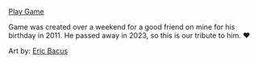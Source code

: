 [Play Game](https://dansl.github.io/CrayzCrabz/)

Game was created over a weekend for a good friend on mine for his birthday in 2011. He passed away in 2023, so this is our tribute to him. ❤️

Art by: [Eric Bacus](https://ericbacus.com)
